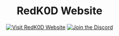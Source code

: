 <h1 align="center">RedK0D Website</h1>


<div align="center"
  
[![Visit RedK0D Website](https://img.shields.io/badge/Visit-RedK0D--Website-blue?style=for-the-badge)](https://reddominus.github.io/RedK0D-Website-/)
[![Join the Discord](https://img.shields.io/badge/Join-Discord-5865F2?style=for-the-badge&logo=discord&logoColor=white)](https://discord.gg/AHxxdUvY)
